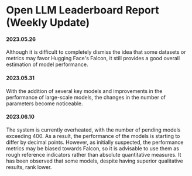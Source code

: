 # Open LLM Leaderboard Report (Weekly Update)

#### 2023.05.26
Although it is difficult to completely dismiss the idea that some datasets or metrics may favor Hugging Face's Falcon, it still provides a good overall estimation of model performance.

#### 2023.05.31
With the addition of several key models and improvements in the performance of large-scale models, the changes in the number of parameters become noticeable.

#### 2023.06.10
The system is currently overheated, with the number of pending models exceeding 400. As a result, the performance of the models is starting to differ by decimal points. However, as initially suspected, the performance metrics may be biased towards Falcon, so it is advisable to use them as rough reference indicators rather than absolute quantitative measures. It has been observed that some models, despite having superior qualitative results, rank lower.
